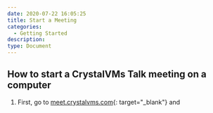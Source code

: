 ```yaml
---
date: 2020-07-22 16:05:25
title: Start a Meeting
categories:
  - Getting Started
description:
type: Document
---
```


## How to start a CrystalVMs Talk meeting on a computer

1. First, go to&nbsp;[meet.crystalvms.com](meet.crystalvms.com){: target="_blank"}&nbsp;and&nbsp;